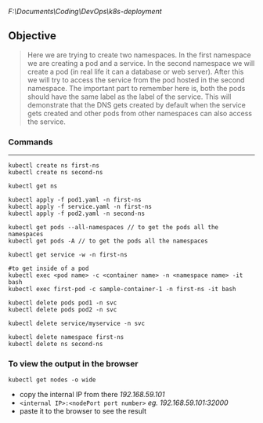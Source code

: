 
_F:\Documents\Coding\DevOps\k8s-deployment_

## Objective
> Here we are trying to create two namespaces. 
In the first namespace we are creating a pod and a service. 
In the second namespace we will create a pod (in real life it can a database or web server). 
After this we will try to access the service from the pod hosted in the second namespace. The important part to remember here is, both the pods should have the same label as the label of the service.
This will demonstrate that the DNS gets created by default when the service gets created and other pods from other namespaces can also access the service.

### Commands
___

```
kubectl create ns first-ns
kubectl create ns second-ns

kubectl get ns

kubectl apply -f pod1.yaml -n first-ns
kubectl apply -f service.yaml -n first-ns
kubectl apply -f pod2.yaml -n second-ns

kubectl get pods --all-namespaces // to get the pods all the namespaces
kubectl get pods -A // to get the pods all the namespaces

kubectl get service -w -n first-ns

#to get inside of a pod
kubectl exec <pod name> -c <container name> -n <namespace name> -it bash
kubectl exec first-pod -c sample-container-1 -n first-ns -it bash

kubectl delete pods pod1 -n svc
kubectl delete pods pod2 -n svc

kubectl delete service/myservice -n svc

kubectl delete namespace first-ns
kubectl delete ns second-ns
```

### To view the output in the browser
```
kubectl get nodes -o wide
```
- copy the internal IP from there _192.168.59.101_
- `<internal IP>:<nodePort port number>` _eg. 192.168.59.101:32000_
- paste it to the browser to see the result
